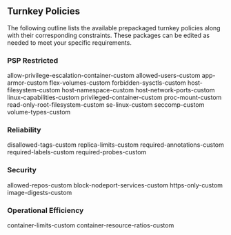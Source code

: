 ## Turnkey Policies
The following outline lists the available prepackaged turnkey policies along with their corresponding constraints. These packages can be edited as needed to meet your specific requirements.

### PSP Restricted
allow-privilege-escalation-container-custom
allowed-users-custom
app-armor-custom
flex-volumes-custom
forbidden-sysctls-custom
host-filesystem-custom
host-namespace-custom
host-network-ports-custom
linux-capabilities-custom
privileged-container-custom
proc-mount-custom
read-only-root-filesystem-custom
se-linux-custom
seccomp-custom
volume-types-custom

### Reliability
disallowed-tags-custom
replica-limits-custom
required-annotations-custom
required-labels-custom
required-probes-custom

### Security
allowed-repos-custom
block-nodeport-services-custom
https-only-custom
image-digests-custom


### Operational Efficiency
container-limits-custom
container-resource-ratios-custom